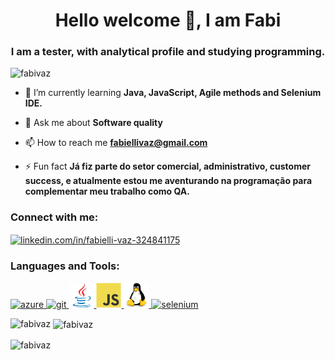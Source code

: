 <h1 align="center">Hello welcome 👋, I am Fabi</h1>
<h3 align="center">I am a tester, with analytical profile and studying programming.</h3>

<p align="left"> <img src="https://komarev.com/ghpvc/?username=fabivaz&label=Profile%20views&color=0e75b6&style=flat" alt="fabivaz" /> </p>

- 🌱 I’m currently learning **Java, JavaScript, Agile methods and Selenium IDE.**

- 💬 Ask me about **Software quality**

- 📫 How to reach me **fabiellivaz@gmail.com**

- ⚡ Fun fact **Já fiz parte do setor comercial, administrativo, customer success, e atualmente estou me aventurando na programação para complementar meu trabalho como QA.**

<h3 align="left">Connect with me:</h3>
<p align="left">
<a href="https://linkedin.com/in/linkedin.com/in/fabielli-vaz-324841175" target="blank"><img align="center" src="https://raw.githubusercontent.com/rahuldkjain/github-profile-readme-generator/master/src/images/icons/Social/linked-in-alt.svg" alt="linkedin.com/in/fabielli-vaz-324841175" height="30" width="40" /></a>
</p>

<h3 align="left">Languages and Tools:</h3>
<p align="left"> <a href="https://azure.microsoft.com/en-in/" target="_blank" rel="noreferrer"> <img src="https://www.vectorlogo.zone/logos/microsoft_azure/microsoft_azure-icon.svg" alt="azure" width="40" height="40"/> </a> <a href="https://git-scm.com/" target="_blank" rel="noreferrer"> <img src="https://www.vectorlogo.zone/logos/git-scm/git-scm-icon.svg" alt="git" width="40" height="40"/> </a> <a href="https://www.java.com" target="_blank" rel="noreferrer"> <img src="https://raw.githubusercontent.com/devicons/devicon/master/icons/java/java-original.svg" alt="java" width="40" height="40"/> </a> <a href="https://developer.mozilla.org/en-US/docs/Web/JavaScript" target="_blank" rel="noreferrer"> <img src="https://raw.githubusercontent.com/devicons/devicon/master/icons/javascript/javascript-original.svg" alt="javascript" width="40" height="40"/> </a> <a href="https://www.linux.org/" target="_blank" rel="noreferrer"> <img src="https://raw.githubusercontent.com/devicons/devicon/master/icons/linux/linux-original.svg" alt="linux" width="40" height="40"/> </a> <a href="https://www.selenium.dev" target="_blank" rel="noreferrer"> <img src="https://raw.githubusercontent.com/detain/svg-logos/780f25886640cef088af994181646db2f6b1a3f8/svg/selenium-logo.svg" alt="selenium" width="40" height="40"/> </a> </p>

<p><img align="left" src="https://github-readme-stats.vercel.app/api/top-langs?username=fabivaz&show_icons=true&theme=dracula&title_color=eeff00&text_color=c75a00&bg_color=680808&locale=en&layout=compact" alt="fabivaz" /></p>

<p>&nbsp;<img align="center" src="https://github-readme-stats.vercel.app/api?username=fabivaz&show_icons=true&theme=dark&title_color=05fbff&text_color=0084ff&bg_color=02001f&locale=en" alt="fabivaz" /></p>

<p><img align="center" src="https://github-readme-streak-stats.herokuapp.com/?user=fabivaz&theme=highcontrast" alt="fabivaz" /></p>

